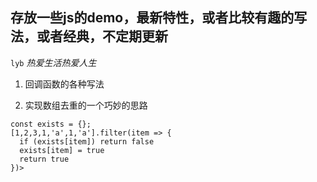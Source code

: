 ## 存放一些js的demo，最新特性，或者比较有趣的写法，或者经典，不定期更新

`lyb` *热爱生活热爱人生*

 1. 回调函数的各种写法

 2. 实现数组去重的一个巧妙的思路

  ```
  const exists = {};
  [1,2,3,1,'a',1,'a'].filter(item => {
    if (exists[item]) return false
    exists[item] = true
    return true
  })>
  ```